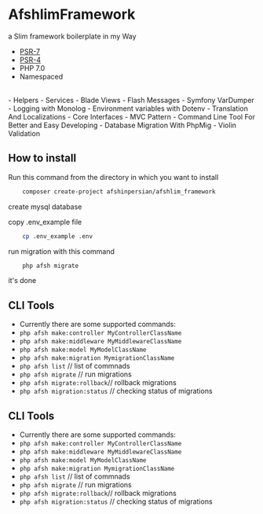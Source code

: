 # AfshlimFramework
a Slim framework boilerplate in my Way
- [PSR-7](http://www.php-fig.org/psr/psr-7/ "PHP Framework Interop Group")
- [PSR-4](http://www.php-fig.org/psr/psr-4/ "PHP Framework Interop Group")
- PHP 7.0
- Namespaced
<br>
- Helpers
- Services
- Blade Views
- Flash Messages
- Symfony VarDumper
- Logging with Monolog
- Environment variables with Dotenv
- Translation And Localizations
- Core Interfaces
- MVC Pattern
- Command Line Tool For Better and Easy Developing
- Database Migration With PhpMig
- Violin Validation

## How to install
Run this command from the directory in which you want to install
```bash
    composer create-project afshinpersian/afshlim_framework
```

create mysql database

copy .env_example file

```bash
    cp .env_example .env
```
run migration with this command
```bash
    php afsh migrate
```
it's done

## CLI Tools
* Currently there are some supported commands:
* `php afsh make:controller MyControllerClassName`
* `php afsh make:middleware MyMiddlewareClassName`
* `php afsh make:model MyModelClassName`
* `php afsh make:migration MymigrationClassName`
* `php afsh list` // list of commnads
* `php afsh migrate` // run migrations
* `php afsh migrate:rollback`// rollback migrations
* `php afsh migration:status` // checking status of migrations




## CLI Tools
* Currently there are some supported commands:
* `php afsh make:controller MyControllerClassName`
* `php afsh make:middleware MyMiddlewareClassName`
* `php afsh make:model MyModelClassName`
* `php afsh make:migration MymigrationClassName`
* `php afsh list` // list of commnads
* `php afsh migrate` // run migrations
* `php afsh migrate:rollback`// rollback migrations
* `php afsh migration:status` // checking status of migrations






